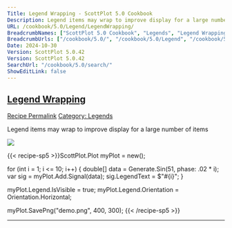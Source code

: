 ```yaml
---
Title: Legend Wrapping - ScottPlot 5.0 Cookbook
Description: Legend items may wrap to improve display for a large number of items
URL: /cookbook/5.0/Legend/LegendWrapping/
BreadcrumbNames: ["ScottPlot 5.0 Cookbook", "Legends", "Legend Wrapping"]
BreadcrumbUrls: ["/cookbook/5.0/", "/cookbook/5.0/Legend", "/cookbook/5.0/Legend/LegendWrapping"]
Date: 2024-10-30
Version: ScottPlot 5.0.42
Version: ScottPlot 5.0.42
SearchUrl: "/cookbook/5.0/search/"
ShowEditLink: false
---
```



<h2 style='border-bottom: 0;'><a href='/cookbook/5.0/Legend/LegendWrapping'>Legend Wrapping</a></h2>

<div class="d-flex mb-2">
<a class="btn btn-sm btn-primary me-1" href="/cookbook/5.0/Legend/LegendWrapping">Recipe Permalink</a>
<a class="btn btn-sm btn-success me-1" href="/cookbook/5.0/Legend">Category: Legends</a>
</div>

Legend items may wrap to improve display for a large number of items

[![](/cookbook/5.0/images/LegendWrapping.png?241029205813)](/cookbook/5.0/images/LegendWrapping.png?241029205813)

{{< recipe-sp5 >}}ScottPlot.Plot myPlot = new();

for (int i = 1; i <= 10; i++)
{
    double[] data = Generate.Sin(51, phase: .02 * i);
    var sig = myPlot.Add.Signal(data);
    sig.LegendText = $"#{i}";
}

myPlot.Legend.IsVisible = true;
myPlot.Legend.Orientation = Orientation.Horizontal;

myPlot.SavePng("demo.png", 400, 300);
{{< /recipe-sp5 >}}

<hr class='my-5 invisible'>


